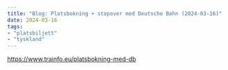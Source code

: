 ```yaml
---
title: "Blog: Platsbokning + stopover med Deutsche Bahn (2024-03-16)"
date: 2024-03-16
tags:
- "platsbiljett"
- "tyskland"
---
```


https://www.trainfo.eu/platsbokning-med-db
